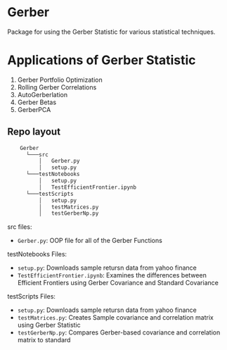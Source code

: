 # Gerber
Package for using the Gerber Statistic for various statistical techniques. 

# Applications of Gerber Statistic
1. Gerber Portfolio Optimization
2. Rolling Gerber Correlations
3. AutoGerberlation
4. Gerber Betas
5. GerberPCA

## Repo layout
```bash
    Gerber
      └───src
          │   Gerber.py
          │   setup.py
      └───testNotebooks
          │   setup.py
          │   TestEfficientFrontier.ipynb
      └───testScripts
          │   setup.py
          │   testMatrices.py
          │   testGerberNp.py
```

src files:
* ```Gerber.py```: OOP file for all of the Gerber Functions

testNotebooks Files:
* ```setup.py```: Downloads sample retursn data from yahoo finance
* ```TestEfficientFrontier.ipynb```: Examines the differences between Efficient Frontiers using Gerber Covariance and Standard Covariance

testScripts Files:
* ```setup.py```: Downloads sample retursn data from yahoo finance
* ```testMatrices.py```: Creates Sample covariance and correlation matrix using Gerber Statistic
* ```testGerberNp.py```: Compares Gerber-based covariance and correlation matrix to standard
